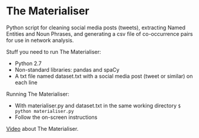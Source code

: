 # The Materialiser

Python script for cleaning social media posts (tweets), extracting Named Entities and Noun Phrases, and generating a csv file of co-occurrence pairs for use in network analysis.

Stuff you need to run The Materialiser:
* Python 2.7
* Non-standard libraries: pandas and spaCy
* A txt file named dataset.txt with a social media post (tweet or similar) on each line

Running The Materialiser:
* With materialiser.py and dataset.txt in the same working directory `$ python materialiser.py`
* Follow the on-screen instructions

[Video][1] about The Materialiser.

[1]:	https://www.youtube.com/watch?v=adAo0VBBbwE
